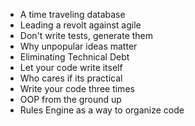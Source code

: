 * A time traveling database
* Leading a revolt against agile
* Don't write tests, generate them
* Why unpopular ideas matter
* Eliminating Technical Debt
* Let your code write itself
* Who cares if its practical
* Write your code three times
* OOP from the ground up
* Rules Engine as a way to organize code